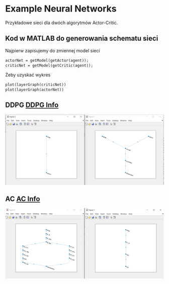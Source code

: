 # Example Neural Networks
Przykładowe sieci dla dwóch algorytmów Actor-Critic.

## Kod w **MATLAB** do generowania schematu sieci
Najpierw zapisujemy do zmiennej model sieci
```
actorNet = getModel(getActor(agent));
criticNet = getModel(getCritic(agent));
```
Żeby uzyskać wykres
```
plot(layerGraph(criticNet))
plot(layerGraph(actorNet))
```

## DDPG [DDPG Info](https://www.mathworks.com/help/reinforcement-learning/ref/rlddpgagent.html)
![DDPG Actor and Critic Nets](/RL_matlab_test/Example_Nets/DDPG/DDPG_nets.png)

## AC [AC Info](https://www.mathworks.com/help/reinforcement-learning/ref/rlacagent.html)
![DDPG Actor and Critic Nets](/RL_matlab_test/Example_Nets/DDPG/AC_nets.png)
